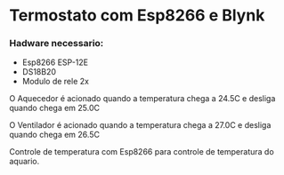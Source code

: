 # Termostato com Esp8266 e Blynk
### Hadware necessario:

- Esp8266 ESP-12E
- DS18B20
- Modulo de rele 2x

O Aquecedor é acionado quando a temperatura chega a 24.5C e desliga quando chega em 25.0C

O Ventilador é acionado quando a temperatura chega a 27.0C e desliga quando chega em 26.5C


Controle de temperatura com Esp8266 para controle de temperatura do aquario.
